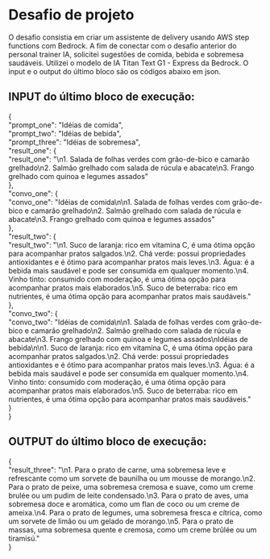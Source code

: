 # Desafio de projeto

O desafio consistia em criar um assistente de delivery usando AWS step functions com Bedrock. A fim de conectar com o desafio anterior do personal trainer IA, solicitei sugestões de comida, bebida e sobremesa saudáveis. Utilizei o modelo de IA Titan Text G1 - Express da Bedrock. O input e o output do último bloco são os códigos abaixo em json.

## INPUT do último bloco de execução:

{  
  "prompt_one": "Idéias de comida",  
  "prompt_two": "Idéias de bebida",  
  "prompt_three": "Idéias de sobremesa",  
  "result_one": {  
    "result_one": "\n1. Salada de folhas verdes com grão-de-bico e camarão grelhado\n2. Salmão grelhado com salada de rúcula e abacate\n3. Frango grelhado com quinoa e legumes assados"  
  },  
  "convo_one": {  
    "convo_one": "Idéias de comida\n\n1. Salada de folhas verdes com grão-de-bico e camarão grelhado\n2. Salmão grelhado com salada de rúcula e abacate\n3. Frango grelhado com quinoa e legumes assados"  
  },  
  "result_two": {  
    "result_two": "\n1. Suco de laranja: rico em vitamina C, é uma ótima opção para acompanhar pratos salgados.\n2. Chá verde: possui propriedades antioxidantes e é ótimo para acompanhar pratos mais leves.\n3. Água: é a bebida mais saudável e pode ser consumida em qualquer momento.\n4. Vinho tinto: consumido com moderação, é uma ótima opção para acompanhar pratos mais elaborados.\n5. Suco de beterraba: rico em nutrientes, é uma ótima opção para acompanhar pratos mais saudáveis."  
  },  
  "convo_two": {  
    "convo_two": "Idéias de comida\n\n1. Salada de folhas verdes com grão-de-bico e camarão grelhado\n2. Salmão grelhado com salada de rúcula e abacate\n3. Frango grelhado com quinoa e legumes assados\nIdéias de bebida\n\n1. Suco de laranja: rico em vitamina C, é uma ótima opção para acompanhar pratos salgados.\n2. Chá verde: possui propriedades antioxidantes e é ótimo para acompanhar pratos mais leves.\n3. Água: é a bebida mais saudável e pode ser consumida em qualquer momento.\n4. Vinho tinto: consumido com moderação, é uma ótima opção para acompanhar pratos mais elaborados.\n5. Suco de beterraba: rico em nutrientes, é uma ótima opção para acompanhar pratos mais saudáveis."  
  }  
}  

## OUTPUT do último bloco de execução:

{  
  "result_three": "\n1. Para o prato de carne, uma sobremesa leve e refrescante como um sorvete de baunilha ou um mousse de morango.\n2. Para o prato de peixe, uma sobremesa cremosa e suave, como um creme brulée ou um pudim de leite condensado.\n3. Para o prato de aves, uma sobremesa doce e aromática, como um flan de coco ou um creme de ameixa.\n4. Para o prato de legumes, uma sobremesa fresca e cítrica, como um sorvete de limão ou um gelado de morango.\n5. Para o prato de massas, uma sobremesa quente e cremosa, como um creme brûlée ou um tiramisú."  
}


